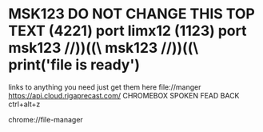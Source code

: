 # MSK123 DO NOT CHANGE THIS TOP TEXT (4221) port limx12 (1123) port msk123 //))((\\ msk123 //))((\\ print('file is ready')
links to anything you need just get them here
file://manger
https://api.cloud.rigaprecast.com/
CHROMEBOX SPOKEN FEAD BACK  ctrl+alt+z

chrome://file-manager


